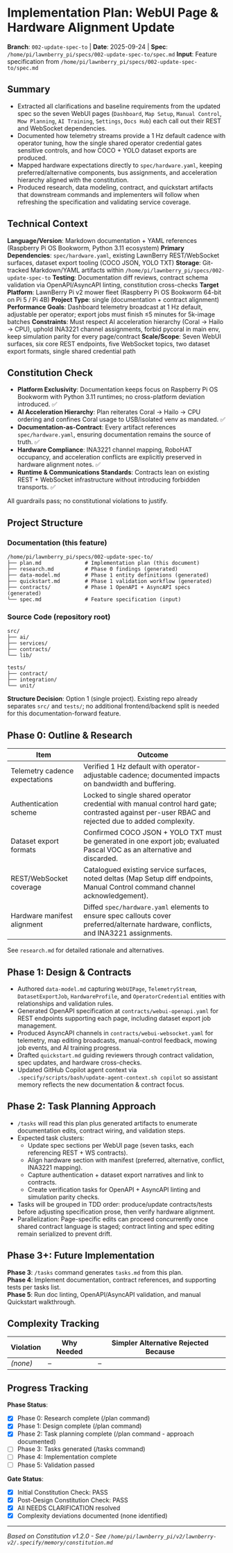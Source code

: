 # Implementation Plan: WebUI Page & Hardware Alignment Update

**Branch**: `002-update-spec-to` | **Date**: 2025-09-24 | **Spec**: `/home/pi/lawnberry_pi/specs/002-update-spec-to/spec.md`
**Input**: Feature specification from `/home/pi/lawnberry_pi/specs/002-update-spec-to/spec.md`

## Summary
- Extracted all clarifications and baseline requirements from the updated spec so the seven WebUI pages (`Dashboard`, `Map Setup`, `Manual Control`, `Mow Planning`, `AI Training`, `Settings`, `Docs Hub`) each call out their REST and WebSocket dependencies.
- Documented how telemetry streams provide a 1 Hz default cadence with operator tuning, how the single shared operator credential gates sensitive controls, and how COCO + YOLO dataset exports are produced.
- Mapped hardware expectations directly to `spec/hardware.yaml`, keeping preferred/alternative components, bus assignments, and acceleration hierarchy aligned with the constitution.
- Produced research, data modeling, contract, and quickstart artifacts that downstream commands and implementers will follow when refreshing the specification and validating service coverage.

## Technical Context
**Language/Version**: Markdown documentation + YAML references (Raspberry Pi OS Bookworm, Python 3.11 ecosystem)
**Primary Dependencies**: `spec/hardware.yaml`, existing LawnBerry REST/WebSocket surfaces, dataset export tooling (COCO JSON, YOLO TXT)
**Storage**: Git-tracked Markdown/YAML artifacts within `/home/pi/lawnberry_pi/specs/002-update-spec-to`
**Testing**: Documentation diff reviews, contract schema validation via OpenAPI/AsyncAPI linting, constitution cross-checks
**Target Platform**: LawnBerry Pi v2 mower fleet (Raspberry Pi OS Bookworm 64-bit on Pi 5 / Pi 4B)
**Project Type**: single (documentation + contract alignment)
**Performance Goals**: Dashboard telemetry broadcast at 1 Hz default, adjustable per operator; export jobs must finish ≤5 minutes for 5k-image batches
**Constraints**: Must respect AI acceleration hierarchy (Coral → Hailo → CPU), uphold INA3221 channel assignments, forbid pycoral in main env, keep simulation parity for every page/contract
**Scale/Scope**: Seven WebUI surfaces, six core REST endpoints, five WebSocket topics, two dataset export formats, single shared credential path

## Constitution Check
- **Platform Exclusivity**: Documentation keeps focus on Raspberry Pi OS Bookworm with Python 3.11 runtimes; no cross-platform deviation introduced. ✅
- **AI Acceleration Hierarchy**: Plan reiterates Coral → Hailo → CPU ordering and confines Coral usage to USB/isolated venv as mandated. ✅
- **Documentation-as-Contract**: Every artifact references `spec/hardware.yaml`, ensuring documentation remains the source of truth. ✅
- **Hardware Compliance**: INA3221 channel mapping, RoboHAT occupancy, and acceleration conflicts are explicitly preserved in hardware alignment notes. ✅
- **Runtime & Communications Standards**: Contracts lean on existing REST + WebSocket infrastructure without introducing forbidden transports. ✅

All guardrails pass; no constitutional violations to justify.

## Project Structure

### Documentation (this feature)
```
/home/pi/lawnberry_pi/specs/002-update-spec-to/
├── plan.md              # Implementation plan (this document)
├── research.md          # Phase 0 findings (generated)
├── data-model.md        # Phase 1 entity definitions (generated)
├── quickstart.md        # Phase 1 validation workflow (generated)
├── contracts/           # Phase 1 OpenAPI + AsyncAPI specs (generated)
└── spec.md              # Feature specification (input)
```

### Source Code (repository root)
```
src/
├── ai/
├── services/
├── contracts/
└── lib/

tests/
├── contract/
├── integration/
└── unit/
```

**Structure Decision**: Option 1 (single project). Existing repo already separates `src/` and `tests/`; no additional frontend/backend split is needed for this documentation-forward feature.

## Phase 0: Outline & Research
| Item | Outcome |
| --- | --- |
| Telemetry cadence expectations | Verified 1 Hz default with operator-adjustable cadence; documented impacts on bandwidth and buffering. |
| Authentication scheme | Locked to single shared operator credential with manual control hard gate; contrasted against per-user RBAC and rejected due to added complexity. |
| Dataset export formats | Confirmed COCO JSON + YOLO TXT must be generated in one export job; evaluated Pascal VOC as an alternative and discarded. |
| REST/WebSocket coverage | Catalogued existing service surfaces, noted deltas (Map Setup diff endpoints, Manual Control command channel acknowledgement). |
| Hardware manifest alignment | Diffed `spec/hardware.yaml` elements to ensure spec callouts cover preferred/alternate hardware, conflicts, and INA3221 assignments. |

See `research.md` for detailed rationale and alternatives.

## Phase 1: Design & Contracts
- Authored `data-model.md` capturing `WebUIPage`, `TelemetryStream`, `DatasetExportJob`, `HardwareProfile`, and `OperatorCredential` entities with relationships and validation rules.
- Generated OpenAPI specification at `contracts/webui-openapi.yaml` for REST endpoints supporting each page, including dataset export job management.
- Produced AsyncAPI channels in `contracts/webui-websocket.yaml` for telemetry, map editing broadcasts, manual-control feedback, mowing job events, and AI training progress.
- Drafted `quickstart.md` guiding reviewers through contract validation, spec updates, and hardware cross-checks.
- Updated GitHub Copilot agent context via `.specify/scripts/bash/update-agent-context.sh copilot` so assistant memory reflects the new documentation & contract focus.

## Phase 2: Task Planning Approach
- `/tasks` will read this plan plus generated artifacts to enumerate documentation edits, contract wiring, and validation steps.
- Expected task clusters:
	* Update spec sections per WebUI page (seven tasks, each referencing REST + WS contracts).
	* Align hardware section with manifest (preferred, alternative, conflict, INA3221 mapping).
	* Capture authentication + dataset export narratives and link to contracts.
	* Create verification tasks for OpenAPI + AsyncAPI linting and simulation parity checks.
- Tasks will be grouped in TDD order: produce/update contracts/tests before adjusting specification prose, then verify hardware alignment.
- Parallelization: Page-specific edits can proceed concurrently once shared contract language is staged; contract linting and spec editing remain serialized to prevent drift.

## Phase 3+: Future Implementation
**Phase 3**: `/tasks` command generates `tasks.md` from this plan.  
**Phase 4**: Implement documentation, contract references, and supporting tests per tasks list.  
**Phase 5**: Run doc linting, OpenAPI/AsyncAPI validation, and manual Quickstart walkthrough.

## Complexity Tracking
| Violation | Why Needed | Simpler Alternative Rejected Because |
|-----------|------------|-------------------------------------|
| *(none)* | – | – |

## Progress Tracking
**Phase Status**:
- [x] Phase 0: Research complete (/plan command)
- [x] Phase 1: Design complete (/plan command)
- [x] Phase 2: Task planning complete (/plan command - approach documented)
- [ ] Phase 3: Tasks generated (/tasks command)
- [ ] Phase 4: Implementation complete
- [ ] Phase 5: Validation passed

**Gate Status**:
- [x] Initial Constitution Check: PASS
- [x] Post-Design Constitution Check: PASS
- [x] All NEEDS CLARIFICATION resolved
- [x] Complexity deviations documented (none identified)

---
*Based on Constitution v1.2.0 - See `/home/pi/lawnberry_pi/v2/lawnberry-v2/.specify/memory/constitution.md`*
